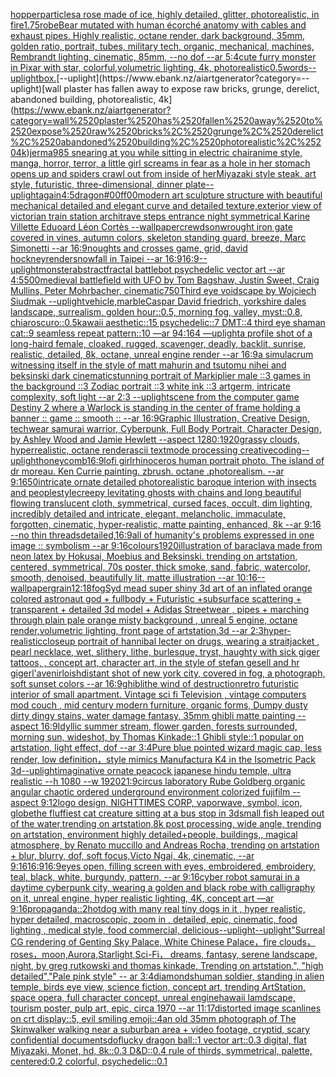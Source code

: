 [hopper](https://www.ebank.nz/aiartgenerator?category=hopper)[particles](https://www.ebank.nz/aiartgenerator?category=particles)[a rose made of ice, highly detailed, glitter, photorealistic, in fire](https://www.ebank.nz/aiartgenerator?category=a%2520rose%2520made%2520of%2520ice%2C%2520highly%2520detailed%2C%2520glitter%2C%2520photorealistic%2C%2520in%2520fire)[1.75](https://www.ebank.nz/aiartgenerator?category=1.75)[robe](https://www.ebank.nz/aiartgenerator?category=robe)[Bear mutated with human écorché anatomy with cables and exhaust pipes. Highly realistic, octane render, dark background, 35mm, golden ratio, portrait, tubes, military tech, organic, mechanical, machines, Rembrandt lighting, cinematic, 85mm, --no dof --ar 5:4](https://www.ebank.nz/aiartgenerator?category=Bear%2520mutated%2520with%2520human%2520%C3%A9corch%C3%A9%2520anatomy%2520with%2520cables%2520and%2520exhaust%2520pipes.%2520Highly%2520realistic%2C%2520octane%2520render%2C%2520dark%2520background%2C%252035mm%2C%2520golden%2520ratio%2C%2520portrait%2C%2520tubes%2C%2520military%2520tech%2C%2520organic%2C%2520mechanical%2C%2520machines%2C%2520Rembrandt%2520lighting%2C%2520cinematic%2C%252085mm%2C%2520--no%2520dof%2520--ar%25205%3A4)[cute furry monster in Pixar with star, colorful,volumetric lighting, 4k, photorealistic](https://www.ebank.nz/aiartgenerator?category=cute%2520furry%2520monster%2520in%2520Pixar%2520with%2520star%2C%2520colorful%2Cvolumetric%2520lighting%2C%25204k%2C%2520photorealistic)[0.5](https://www.ebank.nz/aiartgenerator?category=0.5)[words](https://www.ebank.nz/aiartgenerator?category=words)[--uplight](https://www.ebank.nz/aiartgenerator?category=--uplight)[box.](https://www.ebank.nz/aiartgenerator?category=box.)[--uplight](https://www.ebank.nz/aiartgenerator?category=--uplight)[wall plaster has fallen away to expose raw bricks, grunge, derelict, abandoned building, photorealistic, 4k](https://www.ebank.nz/aiartgenerator?category=wall%2520plaster%2520has%2520fallen%2520away%2520to%2520expose%2520raw%2520bricks%2C%2520grunge%2C%2520derelict%2C%2520abandoned%2520building%2C%2520photorealistic%2C%25204k)[jerma985 snearing at you while sitting in electric chair](https://www.ebank.nz/aiartgenerator?category=jerma985%2520snearing%2520at%2520you%2520while%2520sitting%2520in%2520electric%2520chair)[anime style, manga, horror, terror, a little girl screams in fear as a hole in her stomach opens up and spiders crawl out from inside of her](https://www.ebank.nz/aiartgenerator?category=anime%2520style%2C%2520manga%2C%2520horror%2C%2520terror%2C%2520a%2520little%2520girl%2520screams%2520in%2520fear%2520as%2520a%2520hole%2520in%2520her%2520stomach%2520opens%2520up%2520and%2520spiders%2520crawl%2520out%2520from%2520inside%2520of%2520her)[Miyazaki style steak, art style, futuristic, three-dimensional, dinner plate](https://www.ebank.nz/aiartgenerator?category=Miyazaki%2520style%2520steak%2C%2520art%2520style%2C%2520futuristic%2C%2520three-dimensional%2C%2520dinner%2520plate)[--uplight](https://www.ebank.nz/aiartgenerator?category=--uplight)[again](https://www.ebank.nz/aiartgenerator?category=again)[4:5](https://www.ebank.nz/aiartgenerator?category=4%3A5)[dragon](https://www.ebank.nz/aiartgenerator?category=dragon)[#00ff00](https://www.ebank.nz/aiartgenerator?category=%2300ff00)[modern art sculpture structure with beautiful mechanical detailed and elegant curve and detailed texture,](https://www.ebank.nz/aiartgenerator?category=modern%2520art%2520sculpture%2520structure%2520with%2520beautiful%2520mechanical%2520detailed%2520and%2520elegant%2520curve%2520and%2520detailed%2520texture%2C)[exterior view of victorian train station architrave steps entrance night symmetrical Karine Villette Eduoard Léon Cortès --wallpaper](https://www.ebank.nz/aiartgenerator?category=exterior%2520view%2520of%2520victorian%2520train%2520station%2520architrave%2520steps%2520entrance%2520night%2520symmetrical%2520Karine%2520Villette%2520Eduoard%2520L%C3%A9on%2520Cort%C3%A8s%2520--wallpaper)[crewdson](https://www.ebank.nz/aiartgenerator?category=crewdson)[wrought iron gate covered in vines, autumn colors, skeleton standing guard, breeze, Marc Simonetti --ar 16:9](https://www.ebank.nz/aiartgenerator?category=wrought%2520iron%2520gate%2520covered%2520in%2520vines%2C%2520autumn%2520colors%2C%2520skeleton%2520standing%2520guard%2C%2520breeze%2C%2520Marc%2520Simonetti%2520--ar%252016%3A9)[noughts and crosses game, grid, david hockney](https://www.ebank.nz/aiartgenerator?category=noughts%2520and%2520crosses%2520game%2C%2520grid%2C%2520david%2520hockney)[render](https://www.ebank.nz/aiartgenerator?category=render)[snowfall in Taipei --ar 16:9](https://www.ebank.nz/aiartgenerator?category=snowfall%2520in%2520Taipei%2520--ar%252016%3A9)[16:9](https://www.ebank.nz/aiartgenerator?category=16%3A9)[--uplight](https://www.ebank.nz/aiartgenerator?category=--uplight)[monster](https://www.ebank.nz/aiartgenerator?category=monster)[abstract](https://www.ebank.nz/aiartgenerator?category=abstract)[fractal battlebot psychedelic vector art --ar 4:5](https://www.ebank.nz/aiartgenerator?category=fractal%2520battlebot%2520psychedelic%2520vector%2520art%2520--ar%25204%3A5)[500](https://www.ebank.nz/aiartgenerator?category=500)[medieval battlefield with UFO by Tom Bagshaw, Justin Sweet, Craig Mullins, Peter Mohrbacher, cinematic](https://www.ebank.nz/aiartgenerator?category=medieval%2520battlefield%2520with%2520UFO%2520by%2520Tom%2520Bagshaw%2C%2520Justin%2520Sweet%2C%2520Craig%2520Mullins%2C%2520Peter%2520Mohrbacher%2C%2520cinematic)[750](https://www.ebank.nz/aiartgenerator?category=750)[Third eye voidscape by Wojciech Siudmak --uplight](https://www.ebank.nz/aiartgenerator?category=Third%2520eye%2520voidscape%2520by%2520Wojciech%2520Siudmak%2520--uplight)[vehicle,marble](https://www.ebank.nz/aiartgenerator?category=vehicle%2Cmarble)[](https://www.ebank.nz/aiartgenerator?category=)[Caspar David friedrich, yorkshire dales landscape, surrealism, golden hour::0.5, morning fog, valley, myst::0.8, chiaroscuro::0.5](https://www.ebank.nz/aiartgenerator?category=Caspar%2520David%2520friedrich%2C%2520yorkshire%2520dales%2520landscape%2C%2520surrealism%2C%2520golden%2520hour%3A%3A0.5%2C%2520morning%2520fog%2C%2520valley%2C%2520myst%3A%3A0.8%2C%2520chiaroscuro%3A%3A0.5)[kawaii aesthetic::15 psychedelic::7 DMT::4 third eye shaman cat::9 seamless repeat pattern::10  —ar 94:164 —uplight](https://www.ebank.nz/aiartgenerator?category=kawaii%2520aesthetic%3A%3A15%2520psychedelic%3A%3A7%2520DMT%3A%3A4%2520third%2520eye%2520shaman%2520cat%3A%3A9%2520seamless%2520repeat%2520pattern%3A%3A10%2520%2520%E2%80%94ar%252094%3A164%2520%E2%80%94uplight)[a profile shot of a long-haird female, cloaked, rugged, scavenger, deadly, backlit, sunrise, realistic, detailed, 8k, octane, unreal engine render --ar 16:9](https://www.ebank.nz/aiartgenerator?category=a%2520profile%2520shot%2520of%2520a%2520long-haird%2520female%2C%2520cloaked%2C%2520rugged%2C%2520scavenger%2C%2520deadly%2C%2520backlit%2C%2520sunrise%2C%2520realistic%2C%2520detailed%2C%25208k%2C%2520octane%2C%2520unreal%2520engine%2520render%2520--ar%252016%3A9)[a simulacrum witnessing itself in the style of matt mahurin and tsutomu nihei and beksinski dark cinematic](https://www.ebank.nz/aiartgenerator?category=a%2520simulacrum%2520witnessing%2520itself%2520in%2520the%2520style%2520of%2520matt%2520mahurin%2520and%2520tsutomu%2520nihei%2520and%2520beksinski%2520dark%2520cinematic)[stunning portrait of Markiplier male ::3 games in the background ::3 Zodiac portrait ::3 white ink ::3 artgerm, intricate complexity, soft light --ar 2:3 --uplight](https://www.ebank.nz/aiartgenerator?category=stunning%2520portrait%2520of%2520Markiplier%2520male%2520%3A%3A3%2520games%2520in%2520the%2520background%2520%3A%3A3%2520Zodiac%2520portrait%2520%3A%3A3%2520white%2520ink%2520%3A%3A3%2520artgerm%2C%2520intricate%2520complexity%2C%2520soft%2520light%2520--ar%25202%3A3%2520--uplight)[scene from the computer game Destiny 2 where a Warlock is standing in the center of frame holding a banner :: game :: smooth :: --ar 16:9](https://www.ebank.nz/aiartgenerator?category=scene%2520from%2520the%2520computer%2520game%2520Destiny%25202%2520where%2520a%2520Warlock%2520is%2520standing%2520in%2520the%2520center%2520of%2520frame%2520holding%2520a%2520banner%2520%3A%3A%2520game%2520%3A%3A%2520smooth%2520%3A%3A%2520--ar%252016%3A9)[Graphic Illustration, Creative Design, techwear samurai warrior, Cyberpunk, Full Body Portrait, Character Design, by Ashley Wood and Jamie Hewlett --aspect 1280:1920](https://www.ebank.nz/aiartgenerator?category=Graphic%2520Illustration%2C%2520Creative%2520Design%2C%2520techwear%2520samurai%2520warrior%2C%2520Cyberpunk%2C%2520Full%2520Body%2520Portrait%2C%2520Character%2520Design%2C%2520by%2520Ashley%2520Wood%2520and%2520Jamie%2520Hewlett%2520--aspect%25201280%3A1920)[grassy clouds, hyperrealistic, octane render](https://www.ebank.nz/aiartgenerator?category=grassy%2520clouds%2C%2520hyperrealistic%2C%2520octane%2520render)[ascii textmode processing creativecoding](https://www.ebank.nz/aiartgenerator?category=ascii%2520textmode%2520processing%2520creativecoding)[--uplight](https://www.ebank.nz/aiartgenerator?category=--uplight)[honeycomb](https://www.ebank.nz/aiartgenerator?category=honeycomb)[16:9](https://www.ebank.nz/aiartgenerator?category=16%3A9)[lofi girl](https://www.ebank.nz/aiartgenerator?category=lofi%2520girl)[rhinoceros human portrait photo. The island of dr moreau. Ken Currie painting. zbrush. octane .photorealism. --ar 9:16](https://www.ebank.nz/aiartgenerator?category=rhinoceros%2520human%2520portrait%2520photo.%2520The%2520island%2520of%2520dr%2520moreau.%2520Ken%2520Currie%2520painting.%2520zbrush.%2520octane%2520.photorealism.%2520--ar%25209%3A16)[50](https://www.ebank.nz/aiartgenerator?category=50)[intricate ornate detailed photorealistic baroque interion with insects and people](https://www.ebank.nz/aiartgenerator?category=intricate%2520ornate%2520detailed%2520photorealistic%2520baroque%2520interion%2520with%2520insects%2520and%2520people)[style](https://www.ebank.nz/aiartgenerator?category=style)[creepy levitating ghosts with chains and long beautiful flowing translucent cloth, symmetrical, cursed faces, occult, dim lighting, incredibly detailed and intricate, elegant, melancholic, immaculate, forgotten, cinematic, hyper-realistic, matte painting, enhanced, 8k --ar 9:16 --no thin threads](https://www.ebank.nz/aiartgenerator?category=creepy%2520levitating%2520ghosts%2520with%2520chains%2520and%2520long%2520beautiful%2520flowing%2520translucent%2520cloth%2C%2520symmetrical%2C%2520cursed%2520faces%2C%2520occult%2C%2520dim%2520lighting%2C%2520incredibly%2520detailed%2520and%2520intricate%2C%2520elegant%2C%2520melancholic%2C%2520immaculate%2C%2520forgotten%2C%2520cinematic%2C%2520hyper-realistic%2C%2520matte%2520painting%2C%2520enhanced%2C%25208k%2520--ar%25209%3A16%2520--no%2520thin%2520threads)[detailed,](https://www.ebank.nz/aiartgenerator?category=detailed%2C)[16:9](https://www.ebank.nz/aiartgenerator?category=16%3A9)[all of humanity's problems expressed in one image :: symbolism --ar 9:16](https://www.ebank.nz/aiartgenerator?category=all%2520of%2520humanity%27s%2520problems%2520expressed%2520in%2520one%2520image%2520%3A%3A%2520symbolism%2520--ar%25209%3A16)[colours](https://www.ebank.nz/aiartgenerator?category=colours)[1920](https://www.ebank.nz/aiartgenerator?category=1920)[illustration of baraclava made from neon latex by Hokusai, Moebius and Beksinski. trending on artstation, centered, symmetrical, 70s poster, thick smoke, sand, fabric, watercolor, smooth, denoised, beautifully lit, matte illustration --ar 10:16](https://www.ebank.nz/aiartgenerator?category=illustration%2520of%2520baraclava%2520made%2520from%2520neon%2520latex%2520by%2520Hokusai%2C%2520Moebius%2520and%2520Beksinski.%2520trending%2520on%2520artstation%2C%2520centered%2C%2520symmetrical%2C%252070s%2520poster%2C%2520thick%2520smoke%2C%2520sand%2C%2520fabric%2C%2520watercolor%2C%2520smooth%2C%2520denoised%2C%2520beautifully%2520lit%2C%2520matte%2520illustration%2520--ar%252010%3A16)[--wallpaper](https://www.ebank.nz/aiartgenerator?category=--wallpaper)[grain](https://www.ebank.nz/aiartgenerator?category=grain)[12:18](https://www.ebank.nz/aiartgenerator?category=12%3A18)[fog](https://www.ebank.nz/aiartgenerator?category=fog)[Syd mead super shiny 3d art of an inflated orange colored astronaut god + fullbody + Futuristic +subsurface scattering + transparent + detailed 3d model + Adidas Streetwear , pipes + marching through plain pale orange misty background , unreal 5 engine, octane render,volumetric lighting, front page of artstation,3d --ar 2:3](https://www.ebank.nz/aiartgenerator?category=Syd%2520mead%2520super%2520shiny%25203d%2520art%2520of%2520an%2520inflated%2520orange%2520colored%2520astronaut%2520god%2520%2B%2520fullbody%2520%2B%2520Futuristic%2520%2Bsubsurface%2520scattering%2520%2B%2520transparent%2520%2B%2520detailed%25203d%2520model%2520%2B%2520Adidas%2520Streetwear%2520%2C%2520pipes%2520%2B%2520marching%2520through%2520plain%2520pale%2520orange%2520misty%2520background%2520%2C%2520unreal%25205%2520engine%2C%2520octane%2520render%2Cvolumetric%2520lighting%2C%2520front%2520page%2520of%2520artstation%2C3d%2520--ar%25202%3A3)[hyper-realisticcloseup portrait of hannibal lecter on drugs, wearing a straitjacket ,  pearl necklace, wet, slithery, lithe, burlesque, tryst, haughty with sick giger tattoos,  , concept art, character art, in the style of stefan gesell and hr giger](https://www.ebank.nz/aiartgenerator?category=hyper-realisticcloseup%2520portrait%2520of%2520hannibal%2520lecter%2520on%2520drugs%2C%2520wearing%2520a%2520straitjacket%2520%2C%2520%2520pearl%2520necklace%2C%2520wet%2C%2520slithery%2C%2520lithe%2C%2520burlesque%2C%2520tryst%2C%2520haughty%2520with%2520sick%2520giger%2520tattoos%2C%2520%2520%2C%2520concept%2520art%2C%2520character%2520art%2C%2520in%2520the%2520style%2520of%2520stefan%2520gesell%2520and%2520hr%2520giger)[l'avenir](https://www.ebank.nz/aiartgenerator?category=l%27avenir)[loish](https://www.ebank.nz/aiartgenerator?category=loish)[distant shot of new york city, covered in fog, a photograph, soft sunset colors --ar 16:9](https://www.ebank.nz/aiartgenerator?category=distant%2520shot%2520of%2520new%2520york%2520city%2C%2520covered%2520in%2520fog%2C%2520a%2520photograph%2C%2520soft%2520sunset%2520colors%2520--ar%252016%3A9)[ghibli](https://www.ebank.nz/aiartgenerator?category=ghibli)[the wind of destruction](https://www.ebank.nz/aiartgenerator?category=the%2520wind%2520of%2520destruction)[retro futuristic interior of small apartment. Vintage sci fi Television , vintage computers mod couch , mid century modern furniture, organic forms, Dumpy dusty dirty dingy stains, water damage fantasy, 35mm ghibli matte painting --aspect 16:9](https://www.ebank.nz/aiartgenerator?category=retro%2520futuristic%2520interior%2520of%2520small%2520apartment.%2520Vintage%2520sci%2520fi%2520Television%2520%2C%2520vintage%2520computers%2520mod%2520couch%2520%2C%2520mid%2520century%2520modern%2520furniture%2C%2520organic%2520forms%2C%2520Dumpy%2520dusty%2520dirty%2520dingy%2520stains%2C%2520water%2520damage%2520fantasy%2C%252035mm%2520ghibli%2520matte%2520painting%2520--aspect%252016%3A9)[Idyllic summer stream, flower garden, forests surrounded, morning sun, wideshot, by Thomas Kinkade::1 Ghibli style::1 popular on artstation, light effect, dof --ar 3:4](https://www.ebank.nz/aiartgenerator?category=Idyllic%2520summer%2520stream%2C%2520flower%2520garden%2C%2520forests%2520surrounded%2C%2520morning%2520sun%2C%2520wideshot%2C%2520by%2520Thomas%2520Kinkade%3A%3A1%2520Ghibli%2520style%3A%3A1%2520popular%2520on%2520artstation%2C%2520light%2520effect%2C%2520dof%2520--ar%25203%3A4)[Pure blue pointed wizard magic cap, less render, low definition，style mimics Manufactura K4 in the Isometric Pack 3d](https://www.ebank.nz/aiartgenerator?category=Pure%2520blue%2520pointed%2520wizard%2520magic%2520cap%2C%2520less%2520render%2C%2520low%2520definition%EF%BC%8Cstyle%2520mimics%2520Manufactura%2520K4%2520in%2520the%2520Isometric%2520Pack%25203d)[--uplight](https://www.ebank.nz/aiartgenerator?category=--uplight)[imaginative ornate peacock japanese hindu temple, ultra realistic --h 1080 --w 1920](https://www.ebank.nz/aiartgenerator?category=imaginative%2520ornate%2520peacock%2520japanese%2520hindu%2520temple%2C%2520ultra%2520realistic%2520--h%25201080%2520--w%25201920)[21:9](https://www.ebank.nz/aiartgenerator?category=21%3A9)[circus laboratory Rube Goldberg organic angular chaotic ordered underground environment colorized fujifilm --aspect 9:12](https://www.ebank.nz/aiartgenerator?category=circus%2520laboratory%2520Rube%2520Goldberg%2520organic%2520angular%2520chaotic%2520ordered%2520underground%2520environment%2520colorized%2520fujifilm%2520--aspect%25209%3A12)[logo design, NIGHTTIMES CORP, vaporwave, symbol, icon, globe](https://www.ebank.nz/aiartgenerator?category=logo%2520design%2C%2520NIGHTTIMES%2520CORP%2C%2520vaporwave%2C%2520symbol%2C%2520icon%2C%2520globe)[the fluffiest cat creature sitting at a bus stop in 3d](https://www.ebank.nz/aiartgenerator?category=the%2520fluffiest%2520cat%2520creature%2520sitting%2520at%2520a%2520bus%2520stop%2520in%25203d)[small fish leaped out of the water,trending on artstation,8k post processing, wide angle, trending on artstation, environment highly detailed+people, buildings,, magical atmosphere, by Renato muccillo and Andreas Rocha, trending on artstation + blur, blurry, dof, soft focus,Victo Ngai, 4k, cinematic, --ar 9:16](https://www.ebank.nz/aiartgenerator?category=small%2520fish%2520leaped%2520out%2520of%2520the%2520water%2Ctrending%2520on%2520artstation%2C8k%2520post%2520processing%2C%2520wide%2520angle%2C%2520trending%2520on%2520artstation%2C%2520environment%2520highly%2520detailed%2Bpeople%2C%2520buildings%2C%2C%2520magical%2520atmosphere%2C%2520by%2520Renato%2520muccillo%2520and%2520Andreas%2520Rocha%2C%2520trending%2520on%2520artstation%2520%2B%2520blur%2C%2520blurry%2C%2520dof%2C%2520soft%2520focus%2CVicto%2520Ngai%2C%25204k%2C%2520cinematic%2C%2520--ar%25209%3A16)[16:9](https://www.ebank.nz/aiartgenerator?category=16%3A9)[16:9](https://www.ebank.nz/aiartgenerator?category=16%3A9)[eyes open, filling screen with eyes, embroidered, embroidery, teal, black, white, burgundy, pattern, --ar 9:16](https://www.ebank.nz/aiartgenerator?category=eyes%2520open%2C%2520filling%2520screen%2520with%2520eyes%2C%2520embroidered%2C%2520embroidery%2C%2520teal%2C%2520black%2C%2520white%2C%2520burgundy%2C%2520pattern%2C%2520--ar%25209%3A16)[cyber robot samurai in a daytime cyberpunk city, wearing a golden and black robe with calligraphy on it, unreal engine, hyper realistic lighting, 4K, concept art —ar 9:16](https://www.ebank.nz/aiartgenerator?category=cyber%2520robot%2520samurai%2520in%2520a%2520daytime%2520cyberpunk%2520city%2C%2520wearing%2520a%2520golden%2520and%2520black%2520robe%2520with%2520calligraphy%2520on%2520it%2C%2520unreal%2520engine%2C%2520hyper%2520realistic%2520lighting%2C%25204K%2C%2520concept%2520art%2520%E2%80%94ar%25209%3A16)[propaganda::2](https://www.ebank.nz/aiartgenerator?category=propaganda%3A%3A2)[hotdog with many real tiny dogs in it , hyper realistic, hyper detailed, macroscopic, zoom in , detailed, epic, cinematic, food lighting , medical style, food commercial, delicious](https://www.ebank.nz/aiartgenerator?category=hotdog%2520with%2520many%2520real%2520tiny%2520dogs%2520in%2520it%2520%2C%2520hyper%2520realistic%2C%2520hyper%2520detailed%2C%2520macroscopic%2C%2520zoom%2520in%2520%2C%2520detailed%2C%2520epic%2C%2520cinematic%2C%2520food%2520lighting%2520%2C%2520medical%2520style%2C%2520food%2520commercial%2C%2520delicious)[--uplight](https://www.ebank.nz/aiartgenerator?category=--uplight)[--uplight](https://www.ebank.nz/aiartgenerator?category=--uplight)["Surreal CG rendering of Genting Sky Palace, White Chinese Palace，fire clouds，roses，moon,Aurora,Starlight,Sci-Fi， dreams, fantasy, serene landscape, night, by greg rutkowski and thomas kinkade, Trending on artstation.",    "high detailed","Pale pink style"  -- ar 3:4](https://www.ebank.nz/aiartgenerator?category=%22Surreal%2520CG%2520rendering%2520of%2520Genting%2520Sky%2520Palace%2C%2520White%2520Chinese%2520Palace%EF%BC%8Cfire%2520clouds%EF%BC%8Croses%EF%BC%8Cmoon%2CAurora%2CStarlight%2CSci-Fi%EF%BC%8C%2520dreams%2C%2520fantasy%2C%2520serene%2520landscape%2C%2520night%2C%2520by%2520greg%2520rutkowski%2520and%2520thomas%2520kinkade%2C%2520Trending%2520on%2520artstation.%22%2C%2520%2520%2520%2520%22high%2520detailed%22%2C%22Pale%2520pink%2520style%22%2520%2520--%2520ar%25203%3A4)[diamonds](https://www.ebank.nz/aiartgenerator?category=diamonds)[human soldier, standing in alien temple, birds eye view, science fiction, concept art, trending ArtStation, space opera, full character concept, unreal engine](https://www.ebank.nz/aiartgenerator?category=human%2520soldier%2C%2520standing%2520in%2520alien%2520temple%2C%2520birds%2520eye%2520view%2C%2520science%2520fiction%2C%2520concept%2520art%2C%2520trending%2520ArtStation%2C%2520space%2520opera%2C%2520full%2520character%2520concept%2C%2520unreal%2520engine)[hawaii lamdscape, tourism poster, pulp art, epic, circa 1970 --ar 11:17](https://www.ebank.nz/aiartgenerator?category=hawaii%2520lamdscape%2C%2520tourism%2520poster%2C%2520pulp%2520art%2C%2520epic%2C%2520circa%25201970%2520--ar%252011%3A17)[distorted image scanlines on crt display::5, evil smiling emoji::4](https://www.ebank.nz/aiartgenerator?category=distorted%2520image%2520scanlines%2520on%2520crt%2520display%3A%3A5%2C%2520evil%2520smiling%2520emoji%3A%3A4)[an old 35mm photograph of The Skinwalker walking near a suburban area + video footage, cryptid, scary confidential documents](https://www.ebank.nz/aiartgenerator?category=an%2520old%252035mm%2520photograph%2520of%2520The%2520Skinwalker%2520walking%2520near%2520a%2520suburban%2520area%2520%2B%2520video%2520footage%2C%2520cryptid%2C%2520scary%2520confidential%2520documents)[dof](https://www.ebank.nz/aiartgenerator?category=dof)[lucky dragon ball::1 vector art::0.3 digital, flat Miyazaki, Monet, hd, 8k::0.3 D&D::0.4 rule of thirds, symmetrical, palette, centered:0.2 colorful, psychedelic::0.1](https://www.ebank.nz/aiartgenerator?category=lucky%2520dragon%2520ball%3A%3A1%2520vector%2520art%3A%3A0.3%2520digital%2C%2520flat%2520Miyazaki%2C%2520Monet%2C%2520hd%2C%25208k%3A%3A0.3%2520D%26D%3A%3A0.4%2520rule%2520of%2520thirds%2C%2520symmetrical%2C%2520palette%2C%2520centered%3A0.2%2520colorful%2C%2520psychedelic%3A%3A0.1)